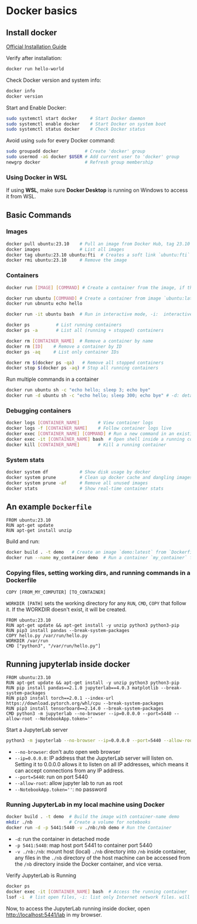 # Docker basics

## Install docker

[Official Installation Guide](https://docs.docker.com/engine/install/ubuntu/)

Verify after installation:  

```bash
docker run hello-world
```

Check Docker version and system info:  

```bash
docker info  
docker version  
```

Start and Enable Docker:  

```bash
sudo systemctl start docker     # Start Docker daemon  
sudo systemctl enable docker    # Start Docker on system boot  
sudo systemctl status docker    # Check Docker status  
```

Avoid using `sudo` for every Docker command:

```bash
sudo groupadd docker          # Create 'docker' group  
sudo usermod -aG docker $USER # Add current user to 'docker' group  
newgrp docker                 # Refresh group membership  
```

### Using Docker in WSL

If using **WSL**, make sure **Docker Desktop** is running on Windows to access it from WSL.

## Basic Commands

### Images

```bash
docker pull ubuntu:23.10    # Pull an image from Docker Hub, tag 23.10 (default tag: latest)  
docker images               # List all images  
docker tag ubuntu:23.10 ubuntu:fti  # Creates a soft link `ubuntu:fti` to existing image `ubuntu:23.10`  
docker rmi ubuntu:23.10     # Remove the image  
```

### Containers

```bash
docker run [IMAGE] [COMMAND] # Create a container from the image, if the image does not exist locally, it first pulls it, then run the COMMAND inside that container and exit

docker run ubuntu [COMMAND] # Create a container from image `ubuntu:latest`, run the COMMAND inside that container and exit
docker run ubnuntu echo hello

docker run -it ubuntu bash  # Run in interactive mode, -i:  interactive, -t: allocates a pseudo-tty

docker ps          # List running containers  
docker ps -a       # List all (running + stopped) containers  

docker rm [CONTAINER_NAME]  # Remove a container by name  
docker rm [ID]    # Remove a container by ID  
docker ps -aq     # List only container IDs  

docker rm $(docker ps -qa)   # Remove all stopped containers  
docker stop $(docker ps -aq) # Stop all running containers  
```

Run multiple commands in a container

```bash
docker run ubuntu sh -c "echo hello; sleep 3; echo bye"
docker run -d ubuntu sh -c "echo hello; sleep 300; echo bye" # -d: detached mode
```

### Debugging containers

```bash
docker logs [CONTAINER_NAME]       # View container logs
docker logs -f [CONTAINER_NAME]    # Follow container logs live  
docker exec [CONTAINER_NAME] [COMMAND] # Run a new command in an existing container
docker exec -it [CONTAINER_NAME] bash  # Open shell inside a running container  
docker kill [CONTAINER_NAME]       # Kill a running container  
```

### System stats

```bash
docker system df            # Show disk usage by docker
docker system prune         # Clean up docker cache and dangling images  
docker system prune -af     # Remove all unused images  
docker stats                # Show real-time container stats  
```

## An example `Dockerfile`

```docker
FROM ubuntu:23.10
RUN apt-get update
RUN apt-get install unzip
```

Build and run:

```bash
docker build . -t demo   # Create an image `demo:latest` from `Dockerfile` present in the current directory
docker run --name my_container demo  # Run a container `my_container` from the image `demo`
```

### Copying files, setting working dirs, and running commands in a Dockerfile

`COPY [FROM_MY_COMPUTER] [TO_CONTAINER]`

`WORKDIR [PATH]` sets the working directory for any `RUN`, `CMD`, `COPY` that follow it.
If the WORKDIR doesn't exist, it will be created.

```docker
FROM ubuntu:23.10
RUN apt-get update && apt-get install -y unzip python3 python3-pip
RUN pip3 install pandas --break-system-packages
COPY hello.py /var/run/hello.py
WORKDIR /var/run
CMD ["python3", "/var/run/hello.py"]
```

## Running jupyterlab inside docker

```docker
FROM ubuntu:23.10
RUN apt-get update && apt-get install -y unzip python3 python3-pip
RUN pip install pandas==2.1.0 jupyterlab==4.0.3 matplotlib --break-system-packages
RUN pip3 install torch==2.0.1 --index-url https://download.pytorch.org/whl/cpu --break-system-packages
RUN pip3 install tensorboard==2.14.0 --break-system-packages
CMD python3 -m jupyterlab --no-browser --ip=0.0.0.0 --port=5440 --allow-root --NotebookApp.token=''
```

Start a JupyterLab server

```bash
python3 -m jupyterlab --no-browser --ip=0.0.0.0 --port=5440 --allow-root --NotebookApp.token=''
```

- `--no-browser`: don't auto open web browser
- `--ip=0.0.0.0`: IP address that the JupyterLab server will listen on. Setting it to 0.0.0.0 allows it to listen on all IP addresses, which means it can accept connections from any IP address.
- `--port=5440`: run on port 5440
- `--allow-root`: allow jupyter lab to run as root
- `--NotebookApp.token=''`: no password

### Running JupyterLab in my local machine using Docker

```bash
docker build . -t demo  # Build the image with container-name demo
mkdir ./nb              # Create a volume for notebooks  
docker run -d -p 5441:5440 -v ./nb:/nb demo # Run the Container  
```

- `-d`: run the container in detached mode
- `-p 5441:5440`: map host port 5441 to container port 5440  
- `-v ./nb:/nb`: mount host (local) `./nb` directory into `/nb` inside container, any files in the `./nb` directory of the host machine can be accessed from the `/nb` directory inside the Docker container, and vice versa.

Verify JupyterLab is Running

```bash
docker ps   
docker exec -it [CONTAINER_NAME] bash  # Access the running container  
lsof -i  # list open files, -i: list only Internet network files. will show python3 running on port 5440 
```

Now, to access the JupyterLab running inside docker, open <http://localhost:5441/lab> in my browser.
